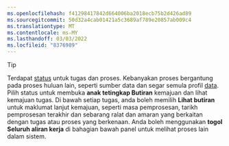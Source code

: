 ```yaml
---
ms.openlocfilehash: f41298417842d664006ba2018ecb75b2d426ad89
ms.sourcegitcommit: 50d32a4cab01421a5c3689af789e20857ab009c4
ms.translationtype: MT
ms.contentlocale: ms-MY
ms.lasthandoff: 03/03/2022
ms.locfileid: "8376989"
---
```

> [!TIP] 
> Terdapat [status](../audience-insights/system.md#status-definitions) untuk tugas dan proses. Kebanyakan proses bergantung pada proses huluan lain, seperti sumber data dan segar semula profil [data](../audience-insights/system.md#refresh-processes). Pilih status untuk membuka **anak tetingkap Butiran** kemajuan dan lihat kemajuan tugas. Di bawah setiap tugas, anda boleh memilih **Lihat butiran** untuk maklumat lanjut kemajuan, seperti masa pemprosesan, tarikh pemprosesan terakhir dan sebarang ralat dan amaran yang berkaitan dengan tugas atau proses yang berkenaan. Anda boleh menggunakan **togol Seluruh aliran kerja** di bahagian bawah panel untuk melihat proses lain dalam sistem.